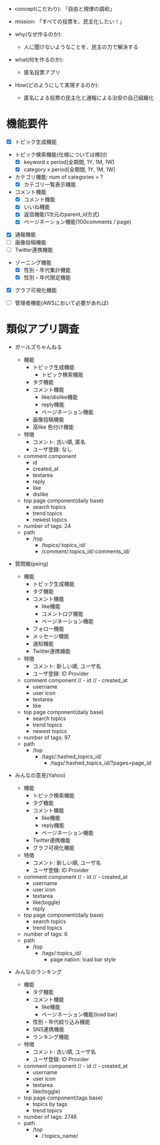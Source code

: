 
- concept(こだわり): 「自由と規律の調和」

- mission: 「すべての投票を、民主化したい！」
- why(なぜ作るのか):
  - 人に聞けないようなことを、民主の力で解決する
- what(何を作るのか): 
  - 匿名投票アプリ
- How(どのようにして実現するのか): 
  - 匿名による投票の民主化と通報による治安の自己組織化

# 機能要件

- [x] トピック生成機能
- トピック検索機能(仕様については検討)
  - [x] keyword x period[全期間, 1Y, 1M, 1W]
  - [x] category x period[全期間, 1Y, 1M, 1W]
- カテゴリ機能: num of categories = ?
  - [x] カテゴリ一覧表示機能
- コメント機能
  - [x] コメント機能
  - [x] いいね機能
  - [x] 返信機能(1次元のparent_id方式)
  - [x] ページネーション機能(100comments / page)
- [x] 通報機能
- [ ] 画像投稿機能
- [ ] Twitter連携機能
- ゾーニング機能
  - [x] 性別・年代集計機能
  - [x] 性別・年代限定機能
- [x] グラフ可視化機能
- [ ] 管理者機能(AWSにおいて必要があれば)


# 類似アプリ調査

- ガールズちゃんねる
  - 機能
    - トピック生成機能
      - トピック検索機能
    - タグ機能
    - コメント機能
      - like/dislike機能
      - reply機能
      - ページネーション機能
    - 画像投稿機能
    - 高like 色付け機能
  - 特徴
    - コメント: 古い順, 匿名
    - ユーザ登録: なし
  - comment component
    - id
    - created_at
    - textarea
    - reply
    - like
    - dislike
  - top page component(daily base)
    - search topics
    - trend topics
    - newest topics
  - number of tags: 24
  - path
    - /top
      - /topics/:topics_id/
      - /comment/:topics_id/:comments_id/

- 質問箱(peing)
  - 機能
    - トピック生成機能
    - タグ機能
    - コメント機能
      - like機能
      - コメントログ機能
      - ページネーション機能
    - フォロー機能
    - メッセージ機能
    - 通知機能
    - Twitter連携機能
  - 特徴
    - コメント: 新しい順, ユーザ名
    - ユーザ登録: ID Provider
  - comment component
    // - id
    // - created_at
    - username
    - user icon
    - textarea
    - like
  - top page component(daily base)
    - search topics
    - trend topics
    - newest topics
  - number of tags: 97
  - path
    - /top
      - /tags/:hashed_topics_id/
        - /tags/:hashed_topics_id/?pages=page_id

- みんなの意見(Yahoo)
  - 機能
    - トピック検索機能
    - タグ機能
    - コメント機能
      - like機能
      - reply機能
      - ページネーション機能
    - Twitter連携機能
    - グラフ可視化機能
  - 特徴
    - コメント: 新しい順, ユーザ名
    - ユーザ登録: ID Provider
  - comment component
    // - id
    // - created_at
    - username
    - user icon
    - textarea
    - like(toggle)
    - reply
  - top page component(daily base)
    - search topics
    - trend topics
  - number of tags: 6
  - path
    - /top
      - /tags/:topics_id/
        - page nation: load bar style

- みんなのランキング
  - 機能
    - タグ機能
    - コメント機能
      - like機能
      - ページネーション機能(load bar)
    - 性別・年代絞り込み機能
    - SNS連携機能
    - ランキング機能
  - 特徴
    - コメント: 古い順, ユーザ名
    - ユーザ登録: ID Provider
  - comment component
    // - id
    // - created_at
    - username
    - user icon
    - textarea
    - like(toggle)
  - top page component(tags base)
    - topics by tags
    - trend topics
  - number of tags: 2746
  - path
    - /top
      - /:topics_name/



